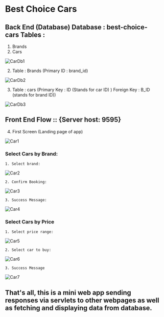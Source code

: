 # Best Choice Cars

## Back End (Database) Database : best-choice-cars Tables :

1. Brands
2. Cars

![CarDb1](https://user-images.githubusercontent.com/38985008/155847698-85ba89a4-73d8-4a83-83bb-8e21275e613d.jpg)


2.	Table : Brands (Primary ID : brand_id)

![CarDb2](https://user-images.githubusercontent.com/38985008/155847706-b6bf611b-e5d7-4978-ac21-4848cd34ea85.jpg)


3. Table : cars (Primary Key : ID (Stands for car ID) ) Foreign Key : B_ID (stands for brand ID))

![CarDb3](https://user-images.githubusercontent.com/38985008/155847710-ee02f41f-560a-4e00-a3a3-806f0df6048c.jpg)



## Front End Flow :: {Server host: 9595}

4.	First Screen (Landing page of app)

![Car1](https://user-images.githubusercontent.com/38985008/155847716-23040349-f58f-4355-b100-6de265e5216f.png)



### Select Cars by Brand:
	
	1. Select brand:

![Car2](https://user-images.githubusercontent.com/38985008/155847721-ec6357c8-57af-41ee-8321-6ca3bdab5445.png)

	2. Confirm Booking:

![Car3](https://user-images.githubusercontent.com/38985008/155847723-8f9e554c-f800-40a4-a2a9-3cab7ba43c6c.png)

	3. Success Message:

![Car4](https://user-images.githubusercontent.com/38985008/155847724-f2021d83-5287-45c7-81e4-de53f125051a.png)

### Select Cars by Price

	1. Select price range:

![Car5](https://user-images.githubusercontent.com/38985008/155847730-a4af9668-0069-4f9c-8560-9dbe6a2b4687.png)

	2. Select car to buy:

![Car6](https://user-images.githubusercontent.com/38985008/155847738-9b758695-509c-4e96-a460-4d38fec611e8.png)

	3. Success Message
	
![Car7](https://user-images.githubusercontent.com/38985008/155847743-d10aff23-dbb9-40dd-a855-6ddd97463987.png)


## That's all, this is a mini web app sending responses via servlets to other webpages as well as fetching and displaying data from database.
